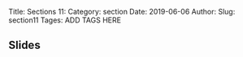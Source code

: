 Title: Sections 11:
Category: section
Date: 2019-06-06
Author: 
Slug: section11
Tages: ADD TAGS HERE


## Slides
<!-- - [PDF | Lecture 1: Description]({attach}presentation/Lecture1_Data.pdf) -->